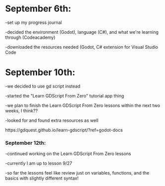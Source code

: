 <h1>September 6th:</h1>
<p>-set up my progress journal</p>
<p>-decided the environment (Godot), language (C#), and what we're learning through (Codeacademy)</p>
<p>-downloaded the resources needed (Godot, C# extension for Visual Studio Code</p>

<h1>September 10th:</h1>
<p>-we decided to use gd script instead</p>
<p>-started the "Learn GDScript From Zero" tutorial app thing</p>
<p>-we plan to finish the Learn GDScript From Zero lessons within the next two weeks, I think??</p>
<p>-looked for and found extra resources as well</p>
<p>https://gdquest.github.io/learn-gdscript/?ref=godot-docs</p>

<h3>September 12th:</h3>
<p>-continued working on the Learn GDScript From Zero lessons</p>
<p>-currently I am up to lesson 9/27</p>
<p>-so far the lessons feel like review just on variables, functions, and the basics with slightly different syntax!</p>
